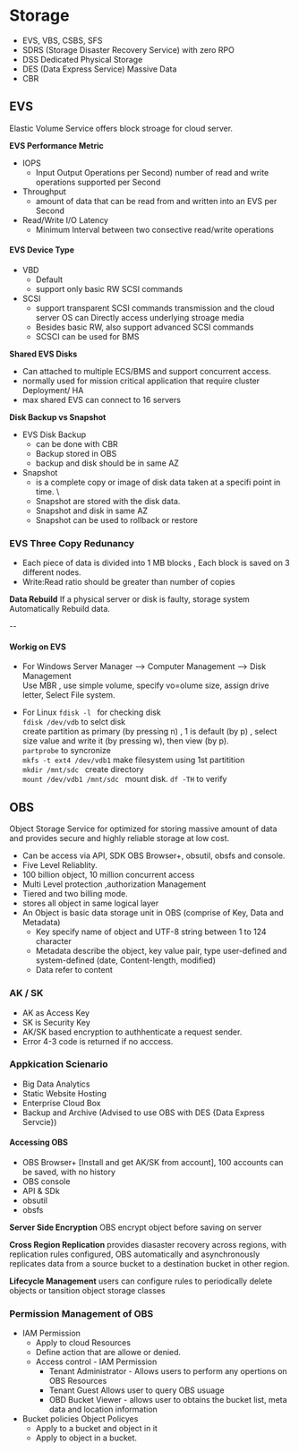 # Storage
- EVS, VBS, CSBS, SFS 
- SDRS (Storage Disaster Recovery Service) with zero RPO
- DSS Dedicated Physical Storage
- DES (Data Express Service) Massive Data 
- CBR 

## EVS 
Elastic Volume Service offers block stroage for cloud server.

**EVS Performance Metric**
- IOPS
  - Input Output Operations per Second) number of read and write operations supported per Second
- Throughput
  - amount of data that can be read from and written into an EVS per Second
- Read/Write I/O Latency
  - Minimum Interval between two consective read/write operations

#### EVS Device Type
- VBD
  - Default 
  - support only basic RW SCSI commands
- SCSI 
  - support transparent SCSI commands transmission and the cloud server OS can Directly access underlying stroage media
  - Besides basic RW, also support advanced SCSI commands
  - SCSCI can be used for BMS

**Shared EVS Disks**
- Can attached to multiple ECS/BMS and support concurrent access.
- normally used for mission critical application that require cluster Deployment/ HA  
- max shared EVS can connect to 16 servers

**Disk Backup vs Snapshot**
- EVS Disk Backup 
  - can be done with CBR 
  - Backup stored in OBS
  - backup and disk should be in same AZ  
- Snapshot 
  - is a complete copy or image of disk data taken at a specifi point in time. \
  - Snapshot are stored with the disk data.
  - Snapshot and disk in same AZ 
  - Snapshot can be used to rollback or restore

### EVS Three Copy Redunancy 
- Each piece of data is divided into 1 MB blocks , Each block is saved on 3 different nodes.  
- Write:Read ratio should be greater than number of copies

**Data Rebuild**
If a physical server or disk is faulty, storage system Automatically Rebuild data. 


-- 
#### Workig on EVS 
- For Windows 
Server Manager --> Computer Management --> Disk Management <br>
Use MBR , use simple volume, specify vo=olume size, assign drive letter, Select File system.   

- For Linux
`fdisk -l ` for checking disk <br>
`fdisk /dev/vdb` to selct disk  <br>
create partition as primary (by pressing n) , 1 is default (by p) , select size value and write it (by pressing w), then view (by p).<br>
`partprobe` to syncronize <br>
`mkfs -t ext4 /dev/vdb1` make filesystem using 1st partitition <br> 
`mkdir /mnt/sdc ` create directory <br>
`mount /dev/vdb1 /mnt/sdc ` mount disk. 
`df -TH` to verify 

## OBS 
Object Storage Service for optimized for storing massive amount of data and provides secure and highly reliable storage at low cost. 
- Can be access via API, SDK OBS Browser+, obsutil, obsfs and console.
- Five Level Reliablity. 
- 100 billion object, 10 million concurrent access
- Multi Level protection ,authorization Management
- Tiered and two billing mode. 
- stores all object in same logical layer
- An Object is basic data storage unit in OBS (comprise of Key, Data and Metadata)
  - Key specify name of object and UTF-8 string between 1 to 124 character 
  - Metadata describe the object, key value pair, type user-defined and system-defined (date, Content-length, modified)
  - Data refer to content 

### AK / SK 
- AK as Access Key
- SK is Security Key
- AK/SK based encryption to authhenticate a request sender.
- Error 4-3 code is returned if no acccess.

### Appkication Scienario
- Big Data Analytics 
- Static Website Hosting 
- Enterprise Cloud Box 
- Backup and Archive (Advised to use OBS with DES {Data Express Servcie})

#### Accessing OBS 
- OBS Browser+ [Install and get AK/SK from account], 100 accounts can be saved, with no history 
- OBS console
- API & SDk 
- obsutil 
- obsfs 

**Server Side Encryption** OBS encrypt object before saving on server 

**Cross Region Replication** provides diasaster recovery across regions, with replication rules configured, OBS automatically and asynchronously replicates data from a source bucket to a destination bucket in other region.
 
**Lifecycle Management** users can configure rules to periodically delete objects or tansition object storage classes 

### Permission Management of OBS
- IAM Permission
  - Apply to cloud Resources
  - Define action that are allowe or denied.
  - Access control - IAM Permission 
    - Tenant Administrator - Allows users to perform any opertions on OBS Resources
    - Tenant Guest Allows user to query OBS usuage 
    - OBD Bucket Viewer - allows user to obtains the bucket list, meta data and location information 
- Bucket policies Object Policyes
  - Apply to a bucket and object in it 
  - Apply to object in a bucket. 

